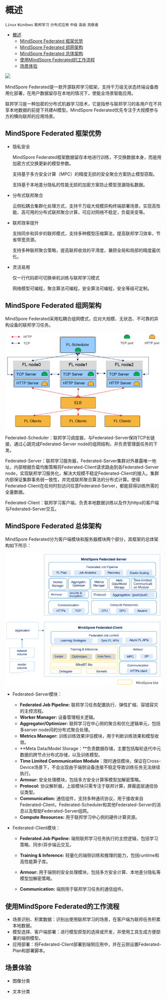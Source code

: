 # 概述

`Linux` `Windows` `联邦学习` `分布式应用` `中级` `高级` `贡献者`

<!-- TOC -->

- [概述](#概述)
    - [MindSpore Federated 框架优势](#mindspore-federated-框架优势)
    - [MindSpore Federated 组网架构](#mindspore-federated-组网架构)
    - [MindSpore Federated 总体架构](#mindspore-federated-总体架构)
    - [使用MindSpore Federated的工作流程](#使用mindspore-federated的工作流程)
    - [场景体验](#场景体验)

<!-- /TOC -->

<a href="https://gitee.com/mindspore/docs/blob/master/docs/federated/summarize_federated.md" target="_blank"><img src="https://gitee.com/mindspore/docs/raw/master/resource/_static/logo_source.png"></a>

MindSpore Federated是一款开源联邦学习框架，支持千万级无状态终端设备商用化部署，在用户数据留存在本地的情况下，使能全场景智能应用。

联邦学习是一种加密的分布式机器学习技术，它是指参与联邦学习的各用户在不共享本地数据的前提下共建AI模型。MindSpore Federated优先专注于大规模参与方的横向联邦的应用场景。

## MindSpore Federated 框架优势

- 隐私安全

  MindSpore Federated框架数据留存本地进行训练，不交换数据本身，而是用加密方式交换更新的模型参数。

  支持基于多方安全计算（MPC）的精度无损的安全聚合方案防止模型窃取。

  支持基于本地差分隐私的性能无损的加密方案防止模型泄漏隐私数据。

- 分布式联邦聚合

  云侧松耦合集群化处理方式，支持千万级大规模异构终端部署场景，实现高性能、高可用的分布式联邦聚合计算，可应对网络不稳定，负载突变等。

- 联邦效率提升

  支持同步和异步的联邦模式，支持多种模型压缩算法，提高联邦学习效率，节省带宽资源。

  支持多种联邦聚合策略，提高联邦收敛的平滑度，兼顾全局和局部的精度最优化。

- 灵活易用

  仅一行代码即可切换单机训练与联邦学习模式

  网络模型可编程，聚合算法可编程，安全算法可编程，安全等级可定制。

## MindSpore Federated 组网架构

MindSpore Federated采用松耦合组网模式，应对大规模、无状态、不可靠的异构设备的联邦学习任务。

![image0](./docs/source_zh_cn/images/mindspore_federated_networking.png)

Federated-Scheduler：联邦学习调度器，与Federated-Server保持TCP长链接，通过心跳完成Federated-Server node的组网结构，并负责管理面任务的下发。

Federated-Server：联邦学习服务器，Federated-Server集群对外暴露唯一地址，内部根据负载均衡策略将Federated-Client请求路由到各Federated-Server node，实现联邦学习服务化，解决大规模不稳定Federated-Client的接入。集群内部保证集群事务弱一致性，并完成联邦聚合算法的分布式计算。使得Federated-Client在任何时刻访问任意Federated-Server，都能获得训练所需的全量数据。

Federated-Client：联邦学习客户端，负责本地数据训练以及作为https的客户端与Federated-Server交互。

## MindSpore Federated 总体架构

MindSpore Federated分为客户端模块和服务器模块两个部分，其框架的总体架构如下所示：

![architecture](./docs/source_zh_cn/images/mindspore_federated_architecture.png)

- Federated-Server模块：

    - **Federated Job Pipeline:** 联邦学习任务配置执行、弹性扩缩、容错容灾的主控流程。
    - **Worker Manager:** 设备管理相关逻辑。
    - **Aggregator/Optimizer:** 联邦学习在中心侧的聚合和优化逻辑单元，包括多server node间的分布式聚合处理。
    - **Metrics Manager:** 训练训练效果评估模块，用于判断训练效果和模型收敛。
    - **Meta Data/Model Storage：**负责数据存储，主要包括每轮迭代中元数据的跨节点分布式存储，以及训练模型。
    - **Time Limited Communication Module**：限时通信模块，保证在Cross-Device场景下，不会出现由于端侧设备连接不稳定导致训练任务无法继续执行。
    - **Armour:** 安全处理模块，包括多方安全计算等模型加解密策略。
    - **Protocol:** 协议解析器，上层模块只需专注于联邦计算，屏蔽底层通信协议类型。
    - **Communication:** 通信组件，支持多种通讯协议，用于接收来自Federated-Client，Federated-Scheduler和其他Federated-Server的消息以及帮助Federated-Server组网。
    - **Compute Resources:** 用于联邦学习中心侧的硬件计算资源。

- Federated-Client模块：

    - **Federated Job Pipeline:** 端侧联邦学习任务执行的主控逻辑，包括学习策略、同步/异步端云交互。

    - **Training & Inference:** 轻量化的端侧训练和推理的能力，包括runtime和高性能算子库。

    - **Armour:** 用于端侧的安全处理模块，包括多方安全计算、本地差分隐私等模型加解密策略。

    - **Communication:** 端侧用于联邦学习任务的通信组件。

## 使用MindSpore Federated的工作流程

- 场景识别、积累数据：识别出使用联邦学习的场景，在客户端为联邦任务积累本地数据。
- 模型选择、客户端部署：进行模型原型的选择或开发，并使用工具生成方便部署的端侧模型。
- 应用部署：将Federated-Client部署到端侧应用中，并在云侧设置Federated-Plan和部署脚本。

## 场景体验

- 图像分类

- 文本分类  
